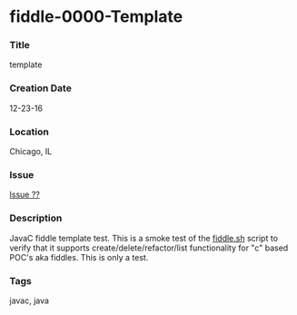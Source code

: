 fiddle-0000-Template
======

### Title

template


### Creation Date

12-23-16


### Location

Chicago, IL


### Issue

[Issue ??](https://github.com/bradyhouse/house/issues/??)


### Description

JavaC fiddle template test.  This is a smoke test of the [fiddle.sh](../../scripts/fiddle.sh) script to verify that
it supports create/delete/refactor/list functionality for "c" based POC's aka fiddles. This is only a test.


### Tags

javac, java

